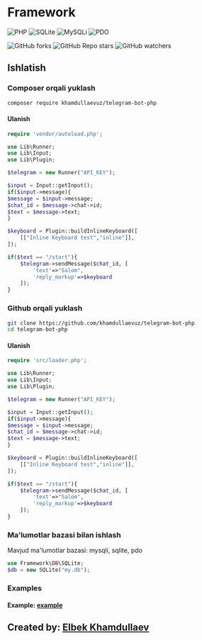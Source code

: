 # Framework

![PHP](https://img.shields.io/badge/php-%3E%3D7.1-8892bf.svg)
![SQLite](https://img.shields.io/badge/SQLite3-required-green.svg)
![MySQLi](https://img.shields.io/badge/MySQLi-required-green.svg)
![PDO](https://img.shields.io/badge/PDO-required-green.svg)

![GitHub forks](https://img.shields.io/github/forks/KhamdullaevUz/telegram-bot-php?style=flat)
![GitHub Repo stars](https://img.shields.io/github/stars/KhamdullaevUz/telegram-bot-php?style=flat)
![GitHub watchers](https://img.shields.io/github/watchers/KhamdullaevUz/telegram-bot-php?style=flat)

## Ishlatish

### Composer orqali yuklash

```bash
composer require khamdullaevuz/telegram-bot-php
```

#### Ulanish

```php
require 'vendor/autoload.php';

use Lib\Runner;
use Lib\Input;
use Lib\Plugin;

$telegram = new Runner("API_KEY");

$input = Input::getInput();
if($input->message){
$message = $input->message;
$chat_id = $message->chat->id;
$text = $message->text;
}

$keyboard = Plugin::buildInlineKeyboard([
	[["Inline Keyboard test","inline"]],
]);

if($text == "/start"){
	$telegram->sendMessage($chat_id, [
		'text'=>"Salom",
		'reply_markup'=>$keyboard
	]);
}
```

### Github orqali yuklash

```bash
git clone https://github.com/khamdullaevuz/telegram-bot-php
cd telegram-bot-php
```

#### Ulanish

```php
require 'src/loader.php';

use Lib\Runner;
use Lib\Input;
use Lib\Plugin;

$telegram = new Runner("API_KEY");

$input = Input::getInput();
if($input->message){
$message = $input->message;
$chat_id = $message->chat->id;
$text = $message->text;
}

$keyboard = Plugin::buildInlineKeyboard([
	[["Inline Keyboard test","inline"]],
]);

if($text == "/start"){
	$telegram->sendMessage($chat_id, [
		'text'=>"Salom",
		'reply_markup'=>$keyboard
	]);
}
```

### Ma'lumotlar bazasi bilan ishlash

Mavjud ma'lumotlar bazasi: mysqli, sqlite, pdo

```php
use Framework\DB\SQLite;
$db = new SQLite("my.db");
```

### Examples

#### Example: [example](/examples/example.php)

## Created by: [Elbek Khamdullaev](https://khamdullaev.uz)
